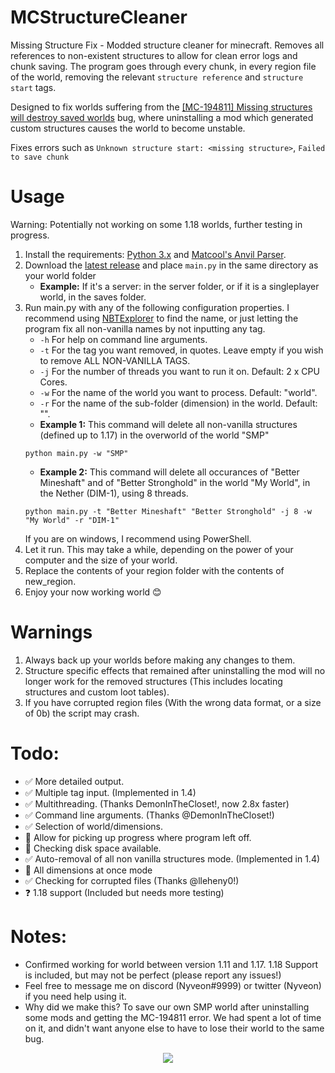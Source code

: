 # MCStructureCleaner

Missing Structure Fix - Modded structure cleaner for minecraft. Removes all references to non-existent structures to allow for clean error logs and chunk saving. The program goes through every chunk, in every region file of the world, removing the relevant `structure reference` and `structure start` tags.

Designed to fix worlds suffering from the [[MC-194811] Missing structures will destroy saved worlds](https://bugs.mojang.com/browse/MC-194811) bug, where uninstalling a mod which generated custom structures causes the world to become unstable.

Fixes errors such as `Unknown structure start: <missing structure>`, `Failed to save chunk`

# Usage

Warning: Potentially not working on some 1.18 worlds, further testing in progress.
1. Install the requirements: [Python 3.x](https://www.python.org/) and [Matcool's Anvil Parser](https://github.com/matcool/anvil-parser). 
2. Download the [latest release](https://github.com/Nyveon/MCStructureCleaner/releases/) and place `main.py` in the same directory as your world folder 
   - **Example:** If it's a server: in the server folder, or if it is a singleplayer world, in the saves folder.
3. Run main.py with any of the following configuration properties. I recommend using [NBTExplorer](https://github.com/jaquadro/NBTExplorer) to find the name, or just letting the program fix all non-vanilla names by not inputting any tag.
   - `-h` For help on command line arguments.
   - `-t` For the tag you want removed, in quotes. Leave empty if you wish to remove ALL NON-VANILLA TAGS.
   - `-j` For the number of threads you want to run it on. Default: 2 x CPU Cores.
   - `-w` For the name of the world you want to process. Default: "world".
   - `-r` For the name of the sub-folder (dimension) in the world. Default: "".
   - **Example 1:** This command will delete all non-vanilla structures (defined up to 1.17) in the overworld of the world "SMP" 
   ```
   python main.py -w "SMP"
   ```
   - **Example 2:** This command will delete all occurances of "Better Mineshaft" and of "Better Stronghold" in the world "My World", in the Nether (DIM-1), using 8 threads. 
   ```
   python main.py -t "Better Mineshaft" "Better Stronghold" -j 8 -w "My World" -r "DIM-1"
   ```
   If you are on windows, I recommend using PowerShell.
4. Let it run. This may take a while, depending on the power of your computer and the size of your world.
5. Replace the contents of your region folder with the contents of new_region.
6. Enjoy your now working world 😊

# Warnings
1. Always back up your worlds before making any changes to them.
2. Structure specific effects that remained after uninstalling the mod will no longer work for the removed structures (This includes locating structures and custom loot tables).
3. If you have corrupted region files (With the wrong data format, or a size of 0b) the script may crash.

# Todo:

- ✅ More detailed output.
- ✅ Multiple tag input. (Implemented in 1.4)
- ✅ Multithreading. (Thanks DemonInTheCloset!, now 2.8x faster)
- ✅ Command line arguments. (Thanks @DemonInTheCloset!)
- ✅ Selection of world/dimensions.
- 🔲 Allow for picking up progress where program left off.
- 🔲 Checking disk space available.
- ✅ Auto-removal of all non vanilla structures mode. (Implemented in 1.4)
- 🔲 All dimensions at once mode
- ✅ Checking for corrupted files (Thanks @lleheny0!)
- ❓ 1.18 support (Included but needs more testing)

# Notes:

- Confirmed working for world between version 1.11 and 1.17. 1.18 Support is included, but may not be perfect (please report any issues!)
- Feel free to message me on discord (Nyveon#9999) or twitter (Nyveon) if you need help using it.
- Why did we make this? To save our own SMP world after uninstalling some mods and getting the MC-194811 error. We had spent a lot of time on it, and didn't want anyone else to have to lose their world to the same bug.


<p align="center"> <img src="https://nyveon.com/wp-content/uploads/mc-structure-cleaner.png"> </p>

